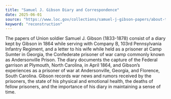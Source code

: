 ```yaml
---
title: "Samuel J. Gibson Diary and Correspondence"
date: 2025-06-01
source: "https://www.loc.gov/collections/samuel-j-gibson-papers/about-this-collection/"
keyword: "reconstruction"
---
```


The papers of Union soldier Samuel J. Gibson (1833-1878) consist of a diary kept by Gibson in 1864 while serving with Company B, 103rd Pennsylvania Infantry Regiment, and a letter to his wife while held as a prisoner at Camp Sumter in Georgia, the Confederate prisoner of war camp commonly known as Andersonville Prison. The diary documents the capture of the Federal garrison at Plymouth, North Carolina, in April 1864, and Gibson’s experiences as a prisoner of war at Andersonville, Georgia, and Florence, South Carolina. Gibson records war news and rumors received by the prisoners, the state of his physical and emotional health, the deaths of fellow prisoners, and the importance of his diary in maintaining a sense of time.